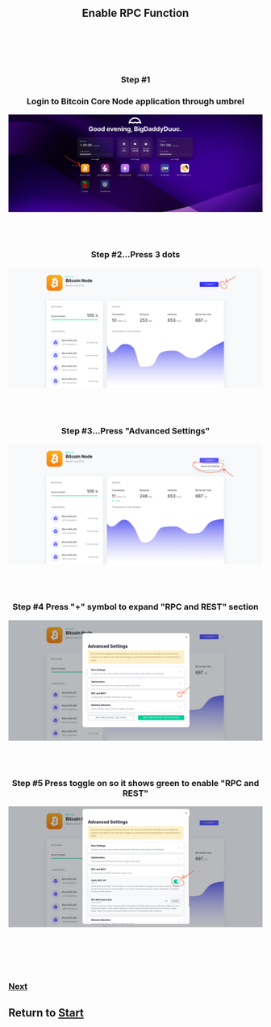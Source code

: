 <h2 align="center">Enable RPC Function</h2>
</br>
</br>
</br>
</br>

<h3 align="center">Step #1</h3>
<h3 align="center">Login to Bitcoin Core Node application through umbrel </h3>
    <p align="center">
    <picture>
        <source media="(prefers-color-scheme: dark)" srcset="./images/umbrel_main.png">
        <img src="./images/umbrel_main.png">
    </picture>
    </p>
</h3>
</br>
</br>
<h3 align="center">Step #2...Press 3 dots </h3>
    <p align="center">
    <picture>
        <source media="(prefers-color-scheme: dark)" srcset="./images/umbrel_BitcoinNode_01.png">
        <img src="./images/umbrel_BitcoinNode_01.png">
    </picture>
    </p>
</h3>
</br>
</br>
<h3 align="center">Step #3...Press "Advanced Settings"  </h3>
    <p align="center">
    <picture>
        <source media="(prefers-color-scheme: dark)" srcset="./images/umbrel_BitcoinNode_02.png">
        <img src="./images/umbrel_BitcoinNode_02.png">
    </picture>
    </p>
</h3>
</br>
</br>
<h3 align="center">Step #4 Press "+" symbol to expand "RPC and REST" section </h3>
    <p align="center">
    <picture>
        <source media="(prefers-color-scheme: dark)" srcset="./images/umbrel_BitcoinNode_03.png">
        <img src="./images/umbrel_BitcoinNode_03.png">
    </picture>
    </p>
</h3>
</br>
</br>
<h3 align="center">Step #5 Press toggle on so it shows green to enable "RPC and REST"</h3>
    <p align="center">
    <picture>
        <source media="(prefers-color-scheme: dark)" srcset="./images/umbrel_BitcoinNode_04.png">
        <img src="./images/umbrel_BitcoinNode_04.png">
    </picture>
    </p>
</h3>

</br>
</br>
</br>
</br>

### [Next](https://github.com/Juniorduc44/troubleshooting/blob/main/umbrelBitcoinRPC/loadPythonEnv.md)
## Return to [Start](https://github.com/Juniorduc44/troubleshooting/tree/main/umbrelBitcoinRPC)

